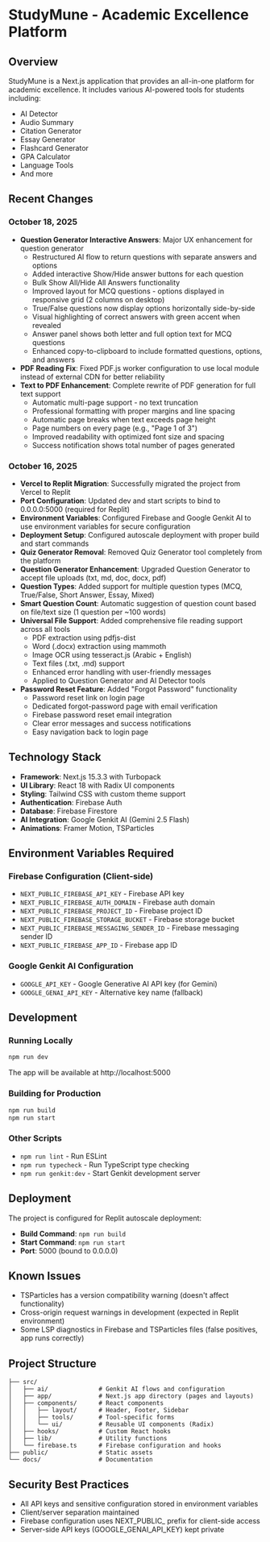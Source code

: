 # StudyMune - Academic Excellence Platform

## Overview
StudyMune is a Next.js application that provides an all-in-one platform for academic excellence. It includes various AI-powered tools for students including:
- AI Detector
- Audio Summary
- Citation Generator
- Essay Generator
- Flashcard Generator
- GPA Calculator
- Language Tools
- And more

## Recent Changes

### October 18, 2025
- **Question Generator Interactive Answers**: Major UX enhancement for question generator
  - Restructured AI flow to return questions with separate answers and options
  - Added interactive Show/Hide answer buttons for each question
  - Bulk Show All/Hide All Answers functionality
  - Improved layout for MCQ questions - options displayed in responsive grid (2 columns on desktop)
  - True/False questions now display options horizontally side-by-side
  - Visual highlighting of correct answers with green accent when revealed
  - Answer panel shows both letter and full option text for MCQ questions
  - Enhanced copy-to-clipboard to include formatted questions, options, and answers
- **PDF Reading Fix**: Fixed PDF.js worker configuration to use local module instead of external CDN for better reliability
- **Text to PDF Enhancement**: Complete rewrite of PDF generation for full text support
  - Automatic multi-page support - no text truncation
  - Professional formatting with proper margins and line spacing
  - Automatic page breaks when text exceeds page height
  - Page numbers on every page (e.g., "Page 1 of 3")
  - Improved readability with optimized font size and spacing
  - Success notification shows total number of pages generated

### October 16, 2025
- **Vercel to Replit Migration**: Successfully migrated the project from Vercel to Replit
- **Port Configuration**: Updated dev and start scripts to bind to 0.0.0.0:5000 (required for Replit)
- **Environment Variables**: Configured Firebase and Google Genkit AI to use environment variables for secure configuration
- **Deployment Setup**: Configured autoscale deployment with proper build and start commands
- **Quiz Generator Removal**: Removed Quiz Generator tool completely from the platform
- **Question Generator Enhancement**: Upgraded Question Generator to accept file uploads (txt, md, doc, docx, pdf)
- **Question Types**: Added support for multiple question types (MCQ, True/False, Short Answer, Essay, Mixed)
- **Smart Question Count**: Automatic suggestion of question count based on file/text size (1 question per ~100 words)
- **Universal File Support**: Added comprehensive file reading support across all tools
  - PDF extraction using pdfjs-dist
  - Word (.docx) extraction using mammoth
  - Image OCR using tesseract.js (Arabic + English)
  - Text files (.txt, .md) support
  - Enhanced error handling with user-friendly messages
  - Applied to Question Generator and AI Detector tools
- **Password Reset Feature**: Added "Forgot Password" functionality
  - Password reset link on login page
  - Dedicated forgot-password page with email verification
  - Firebase password reset email integration
  - Clear error messages and success notifications
  - Easy navigation back to login page

## Technology Stack
- **Framework**: Next.js 15.3.3 with Turbopack
- **UI Library**: React 18 with Radix UI components
- **Styling**: Tailwind CSS with custom theme support
- **Authentication**: Firebase Auth
- **Database**: Firebase Firestore
- **AI Integration**: Google Genkit AI (Gemini 2.5 Flash)
- **Animations**: Framer Motion, TSParticles

## Environment Variables Required

### Firebase Configuration (Client-side)
- `NEXT_PUBLIC_FIREBASE_API_KEY` - Firebase API key
- `NEXT_PUBLIC_FIREBASE_AUTH_DOMAIN` - Firebase auth domain
- `NEXT_PUBLIC_FIREBASE_PROJECT_ID` - Firebase project ID
- `NEXT_PUBLIC_FIREBASE_STORAGE_BUCKET` - Firebase storage bucket
- `NEXT_PUBLIC_FIREBASE_MESSAGING_SENDER_ID` - Firebase messaging sender ID
- `NEXT_PUBLIC_FIREBASE_APP_ID` - Firebase app ID

### Google Genkit AI Configuration
- `GOOGLE_API_KEY` - Google Generative AI API key (for Gemini)
- `GOOGLE_GENAI_API_KEY` - Alternative key name (fallback)

## Development

### Running Locally
```bash
npm run dev
```
The app will be available at http://localhost:5000

### Building for Production
```bash
npm run build
npm run start
```

### Other Scripts
- `npm run lint` - Run ESLint
- `npm run typecheck` - Run TypeScript type checking
- `npm run genkit:dev` - Start Genkit development server

## Deployment
The project is configured for Replit autoscale deployment:
- **Build Command**: `npm run build`
- **Start Command**: `npm run start`
- **Port**: 5000 (bound to 0.0.0.0)

## Known Issues
- TSParticles has a version compatibility warning (doesn't affect functionality)
- Cross-origin request warnings in development (expected in Replit environment)
- Some LSP diagnostics in Firebase and TSParticles files (false positives, app runs correctly)

## Project Structure
```
├── src/
│   ├── ai/              # Genkit AI flows and configuration
│   ├── app/             # Next.js app directory (pages and layouts)
│   ├── components/      # React components
│   │   ├── layout/      # Header, Footer, Sidebar
│   │   ├── tools/       # Tool-specific forms
│   │   └── ui/          # Reusable UI components (Radix)
│   ├── hooks/           # Custom React hooks
│   ├── lib/             # Utility functions
│   └── firebase.ts      # Firebase configuration and hooks
├── public/              # Static assets
└── docs/                # Documentation
```

## Security Best Practices
- All API keys and sensitive configuration stored in environment variables
- Client/server separation maintained
- Firebase configuration uses NEXT_PUBLIC_ prefix for client-side access
- Server-side API keys (GOOGLE_GENAI_API_KEY) kept private
